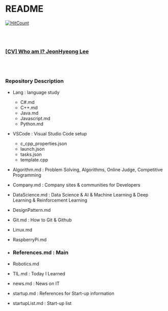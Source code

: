 README
==========


[![HitCount](http://hits.dwyl.io/zagoshipda/References.svg)](http://hits.dwyl.io/zagoshipda/References)


 <br/><br/>


### [[CV] Who am I? JeonHyeong Lee](https://github.com/Zagoshipda/References/blob/master/resume_en_JeonHyeongLee.pdf)


 <br/><br/>


### Repository Description
- Lang : language study
    - C#.md
    - C++.md
    - Java.md
    - Javascript.md
    - Python.md
    
- VSCode : Visual Studio Code setup
    - c_cpp_properties.json
    - launch.json
    - tasks.json
    - template.cpp

- Algorithm.md : Problem Solving, Algorithms, Online Judge, Competitive Programming

- Company.md : Company sites & communities for Developers

- DataScience.md : Data Science & AI & Machine Learning & Deep Learning & Reinforcement Learning

- DesignPattern.md

- Git.md : How to Git & Github

- Linux.md

- RaspberryPi.md

- <h3> References.md : Main </h3>

- Robotics.md

- TIL.md : Today I Learned

- news.md : News on IT

- startup.md : References for Start-up information

- startupList.md : Start-up list


 <br/><br/>


